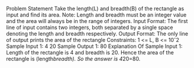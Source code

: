 Problem Statement
Take the length(L) and breadth(B) of the rectangle as input and find its area.
Note:
Length and breadth must be an integer value and the area will always be in the range of integers.
Input Format:
The first line of input contains two integers, both separated by a single space denoting the length and breadth respectively.
Output Format:
The only line of output prints the area of the rectangle
Constraints:
1 <= L, B <= 10ˆ2
Sample Input 1:
4 20
Sample Output 1:
80
Explanation Of Sample Input 1:
Length of the rectangle is 4 and breadth is 20. 
Hence the area of the rectangle is (length*breadth). 
So the answer is 4*20=80.


​
